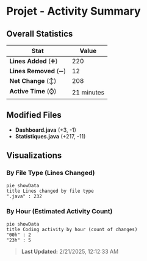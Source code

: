 # Projet - Activity Summary 

## Overall Statistics

| Stat                   | Value                                                             |
| ---------------------- | ----------------------------------------------------------------- |
| **Lines Added** (➕)   | 220                                          |
| **Lines Removed** (➖) | 12                                        |
| **Net Change** (↕)    | 208                |
| **Active Time** (⌚)   | 21 minutes |


## Modified Files
- **Dashboard.java** (+3, -1)
- **Statistiques.java** (+217, -11)

## Visualizations

### By File Type (Lines Changed)

```mermaid
pie showData
title Lines changed by file type
".java" : 232
```

### By Hour (Estimated Activity Count)

```mermaid
pie showData
title Coding activity by hour (count of changes)
"00h" : 2
"23h" : 5
```


> **Last Updated:** 2/21/2025, 12:12:33 AM
